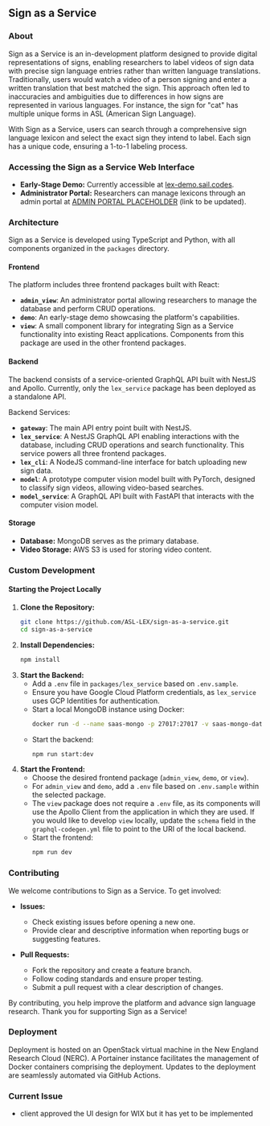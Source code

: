 ## Sign as a Service

### About

Sign as a Service is an in-development platform designed to provide digital representations of signs, enabling researchers to label videos of sign data with precise sign language entries rather than written language translations. Traditionally, users would watch a video of a person signing and enter a written translation that best matched the sign. This approach often led to inaccuracies and ambiguities due to differences in how signs are represented in various languages. For instance, the sign for "cat" has multiple unique forms in ASL (American Sign Language).

With Sign as a Service, users can search through a comprehensive sign language lexicon and select the exact sign they intend to label. Each sign has a unique code, ensuring a 1-to-1 labeling process.

### Accessing the Sign as a Service Web Interface

- **Early-Stage Demo:** Currently accessible at [lex-demo.sail.codes](https://lex-demo.sail.codes/).
- **Administrator Portal:** Researchers can manage lexicons through an admin portal at [ADMIN PORTAL PLACEHOLDER]() (link to be updated).

### Architecture

Sign as a Service is developed using TypeScript and Python, with all components organized in the `packages` directory.

#### Frontend

The platform includes three frontend packages built with React:

- **`admin_view`**: An administrator portal allowing researchers to manage the database and perform CRUD operations.
- **`demo`**: An early-stage demo showcasing the platform's capabilities.
- **`view`**: A small component library for integrating Sign as a Service functionality into existing React applications. Components from this package are used in the other frontend packages.

#### Backend

The backend consists of a service-oriented GraphQL API built with NestJS and Apollo. Currently, only the `lex_service` package has been deployed as a standalone API.

Backend Services:

- **`gateway`**: The main API entry point built with NestJS.
- **`lex_service`**: A NestJS GraphQL API enabling interactions with the database, including CRUD operations and search functionality. This service powers all three frontend packages.
- **`lex_cli`**: A NodeJS command-line interface for batch uploading new sign data.
- **`model`**: A prototype computer vision model built with PyTorch, designed to classify sign videos, allowing video-based searches.
- **`model_service`**: A GraphQL API built with FastAPI that interacts with the computer vision model.

#### Storage

- **Database:** MongoDB serves as the primary database.
- **Video Storage:** AWS S3 is used for storing video content.

### Custom Development

#### Starting the Project Locally

1. **Clone the Repository:**
   ```bash
   git clone https://github.com/ASL-LEX/sign-as-a-service.git
   cd sign-as-a-service
   ```
2. **Install Dependencies:**
   ```bash
   npm install
   ```
3. **Start the Backend:**
   - Add a `.env` file in `packages/lex_service` based on `.env.sample`.
   - Ensure you have Google Cloud Platform credentials, as `lex_service` uses GCP Identities for authentication.
   - Start a local MongoDB instance using Docker:
     ```bash
     docker run -d --name saas-mongo -p 27017:27017 -v saas-mongo-data:/data/db mongo
     ```
   - Start the backend:
     ```bash
     npm run start:dev
     ```
4. **Start the Frontend:**
   - Choose the desired frontend package (`admin_view`, `demo`, or `view`).
   - For `admin_view` and `demo`, add a `.env` file based on `.env.sample` within the selected package.
   - The `view` package does not require a `.env` file, as its components will use the Apollo Client from the application in which they are used. If you would like to develop `view` locally, update the `schema` field in the `graphql-codegen.yml` file to point to the URI of the local backend.
   - Start the frontend:
     ```bash
     npm run dev
     ```

### Contributing

We welcome contributions to Sign as a Service. To get involved:

- **Issues:**

  - Check existing issues before opening a new one.
  - Provide clear and descriptive information when reporting bugs or suggesting features.

- **Pull Requests:**
  - Fork the repository and create a feature branch.
  - Follow coding standards and ensure proper testing.
  - Submit a pull request with a clear description of changes.

By contributing, you help improve the platform and advance sign language research. Thank you for supporting Sign as a Service!

### Deployment
Deployment is hosted on an OpenStack virtual machine in the New England Research Cloud (NERC). A Portainer instance facilitates the management of Docker containers comprising the deployment. Updates to the deployment are seamlessly automated via GitHub Actions.


### Current Issue
- client approved the UI design for WIX but it has yet to be implemented
